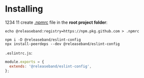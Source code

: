 # Installing
1234
11
create [.npmrc](https://docs.npmjs.com/cli/v7/configuring-npm/npmrc) file in the **root project folder**:

```
echo @releaseband:registry=https://npm.pkg.github.com > .npmrc
```

```
npm i -D @releaseband/eslint-config
npx install-peerdeps --dev @releaseband/eslint-config
```

`.eslintrc.js`:

```js
module.exports = {
  extends: '@releaseband/eslint-config',
};
```

